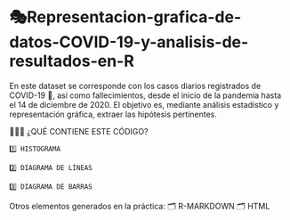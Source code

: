 # 🎭Representacion-grafica-de-datos-COVID-19-y-analisis-de-resultados-en-R

En este dataset se corresponde con los casos diarios registrados de COVID-19 🦠, así como fallecimientos, desde el inicio de la pandemia hasta el 14 de diciembre de 2020. El objetivo es, mediante análisis estadístico y representación gráfica, extraer las hipótesis pertinentes. 

👩🏽‍💻 ¿QUÉ CONTIENE ESTE CÓDIGO?

    1️⃣ HISTOGRAMA
    
    2️⃣ DIAGRAMA DE LÍNEAS
    
    3️⃣ DIAGRAMA DE BARRAS

Otros elementos generados en la práctica:
   🗂️ R-MARKDOWN
   🗂️ HTML
